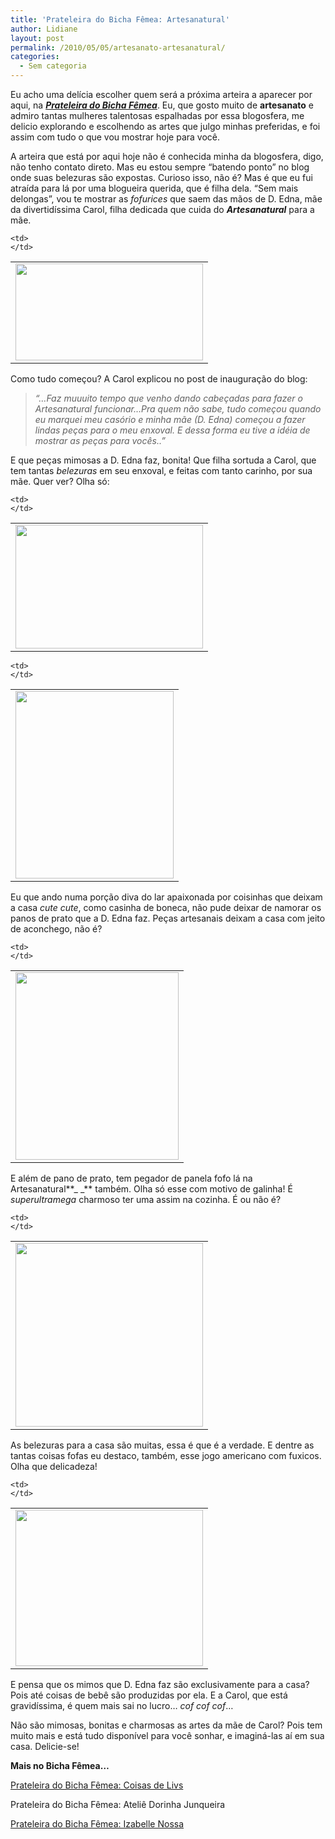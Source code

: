 ```yaml
---
title: 'Prateleira do Bicha Fêmea: Artesanatural'
author: Lidiane
layout: post
permalink: /2010/05/05/artesanato-artesanatural/
categories:
  - Sem categoria
---
```

Eu acho uma delícia escolher quem será a próxima arteira a aparecer por aqui, na **_[Prateleira do Bicha Fêmea](http://www.trololodemulher.com.br/category/prateleira-bicha-femea/)_**. Eu, que gosto muito de **artesanato** e admiro tantas mulheres talentosas espalhadas por essa blogosfera, me delicio explorando e escolhendo as artes que julgo minhas preferidas, e foi assim com tudo o que vou mostrar hoje para você.

<!--more-->

A arteira que está por aqui hoje não é conhecida minha da blogosfera, digo, não tenho contato direto. Mas eu estou sempre “batendo ponto” no blog onde suas belezuras são expostas. Curioso isso, não é? Mas é que eu fui atraída para lá por uma blogueira querida, que é filha dela. “Sem mais delongas”, vou te mostrar as _fofurices_ que saem das mãos de D. Edna, mãe da divertidíssima Carol, filha dedicada que cuida do **_Artesanatural_** para a mãe.

<table align="center">
  <tr>
    <td>
      <a href="https://www.trololodemulher.com.br/2010/04/Logo-artesanatural.jpg"><img class="aligncenter size-medium wp-image-4591" title="Logo artesanatural" src="https://www.trololodemulher.com.br/2010/04/Logo-artesanatural-300x155.jpg" alt="" width="300" height="155" /></a>
    </td>
    
    <td>
    </td>
  </tr>
</table>

Como tudo começou? A Carol explicou no post de inauguração do blog:

> _“…Faz muuuito tempo que venho dando cabeçadas para fazer o Artesanatural funcionar…Pra quem não sabe, tudo começou quando eu marquei meu casório e minha mãe (D. Edna) começou a fazer lindas peças para o meu enxoval. E dessa forma eu tive a idéia de mostrar as peças para vocês..”_

E que peças mimosas a D. Edna faz, bonita! Que filha sortuda a Carol, que tem tantas _belezuras_ em seu enxoval, e feitas com tanto carinho, por sua mãe. Quer ver? Olha só:

<table align="center">
  <tr>
    <td>
      <a href="https://www.trololodemulher.com.br/2010/04/pano-de-prato-passaro.jpg"><img class="aligncenter size-medium wp-image-4595" title="pano de prato pássaro" src="https://www.trololodemulher.com.br/2010/04/pano-de-prato-passaro-300x198.jpg" alt="" width="300" height="198" /></a>
    </td>
    
    <td>
    </td>
  </tr>
</table>

<table align="center">
  <tr>
    <td>
      <a href="https://www.trololodemulher.com.br/2010/04/pano-de-prato-barra-colorida.jpg"><img class="aligncenter size-medium wp-image-4592" title="pano de prato barra colorida" src="https://www.trololodemulher.com.br/2010/04/pano-de-prato-barra-colorida-253x300.jpg" alt="" width="253" height="300" /></a>
    </td>
    
    <td>
    </td>
  </tr>
</table>

Eu que ando numa porção diva do lar apaixonada por coisinhas que deixam a casa _cute cute_, como casinha de boneca, não pude deixar de namorar os panos de prato que a D. Edna faz. Peças artesanais deixam a casa com jeito de aconchego, não é?

<table align="center">
  <tr>
    <td>
      <a href="https://www.trololodemulher.com.br/2010/04/pano-de-prato-barraso-lilas.jpg"><img class="aligncenter size-medium wp-image-4593" title="pano de prato barraso lilás" src="https://www.trololodemulher.com.br/2010/04/pano-de-prato-barraso-lilas-261x300.jpg" alt="" width="261" height="300" /></a>
    </td>
    
    <td>
    </td>
  </tr>
</table>

E além de pano de prato, tem pegador de panela fofo lá na Artesanatural**_ _** também. Olha só esse com motivo de galinha! É _superultramega_ charmoso ter uma assim na cozinha. É ou não é?

<table align="center">
  <tr>
    <td>
      <a href="https://www.trololodemulher.com.br/2010/04/pegador-de-panela-galinha.jpg"><img class="aligncenter size-medium wp-image-4596" title="pegador de panela galinha" src="https://www.trololodemulher.com.br/2010/04/pegador-de-panela-galinha-300x294.jpg" alt="" width="300" height="294" /></a>
    </td>
    
    <td>
    </td>
  </tr>
</table>

As belezuras para a casa são muitas, essa é que é a verdade. E dentre as tantas coisas fofas eu destaco, também, esse jogo americano com fuxicos. Olha que delicadeza!

<table align="center">
  <tr>
    <td>
      <a href="https://www.trololodemulher.com.br/2010/04/jogo-americano-fuxico-2.jpg"><img class="aligncenter size-medium wp-image-4590" title="jogo americano fuxico 2" src="https://www.trololodemulher.com.br/2010/04/jogo-americano-fuxico-2-300x250.jpg" alt="" width="300" height="250" /></a>
    </td>
    
    <td>
    </td>
  </tr>
</table>

E pensa que os mimos que D. Edna faz são exclusivamente para a casa? Pois até coisas de bebê são produzidas por ela. E a Carol, que está gravidíssima, é quem mais sai no lucro… _cof cof cof_…

Não são mimosas, bonitas e charmosas as artes da mãe de Carol? Pois tem muito mais e está tudo disponível para você sonhar, e imaginá-las aí em sua casa. Delicie-se!

**Mais no Bicha Fêmea…**

[Prateleira do Bicha Fêmea: Coisas de Livs](http://www.trololodemulher.com.br/2010/04/07/prateleira-do-bicha-femea-coisas-de-livs/)

Prateleira do Bicha Fêmea: Ateliê Dorinha Junqueira

[Prateleira do Bicha Fêmea: Izabelle Nossa](http://www.trololodemulher.com.br/2010/02/03/prateleira-do-bicha-femea-%e2%80%93-izabelle-nossa/)